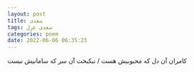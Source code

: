 ```yaml
---
layout: post
title: سعدی
tags: سعدی غزل
categories: poem
date: 2022-06-06 06:35:23
---
```


کامران آن دل که محبوبیش هست / نیکبخت آن سر که سامانیش نیست
